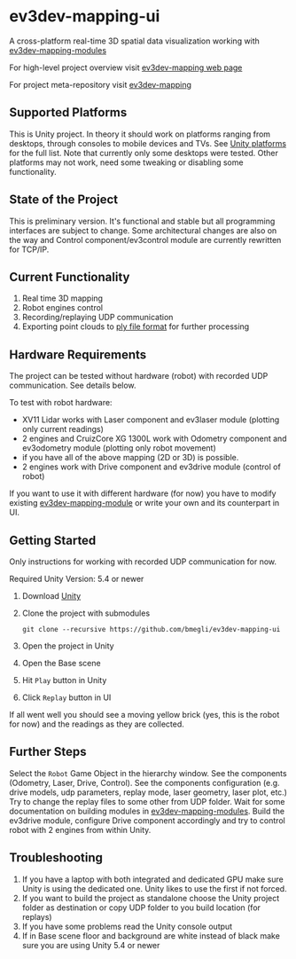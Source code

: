 # ev3dev-mapping-ui
A cross-platform real-time 3D spatial data visualization working with [ev3dev-mapping-modules](https://github.com/bmegli/ev3dev-mapping-modules)

For high-level project overview visit [ev3dev-mapping web page](http://www.ev3dev.org/projects/2016/08/07/Mapping/)

For project meta-repository visit [ev3dev-mapping](https://github.com/bmegli/ev3dev-mapping)

## Supported Platforms

This is Unity project. In theory it should work on platforms ranging from desktops, through consoles to mobile devices and TVs.
See [Unity platforms](https://unity3d.com/unity/multiplatform) for the full list. Note that currently only some desktops were tested.
Other platforms may not work, need some tweaking or disabling some functionality.

## State of the Project

This is preliminary version. It's functional and stable but all programming interfaces are subject to change.
Some architectural changes are also on the way and Control component/ev3control module are currently rewritten for TCP/IP.

## Current Functionality 

1. Real time 3D mapping 
2. Robot engines control 
3. Recording/replaying UDP communication
4. Exporting point clouds to [ply file format](https://en.wikipedia.org/wiki/PLY_(file_format)) for further processing

## Hardware Requirements

The project can be tested without hardware (robot) with recorded UDP communication. See details below.

To test with robot hardware:
- XV11 Lidar works with Laser component and ev3laser module (plotting only current readings)
- 2 engines and CruizCore XG 1300L work with Odometry component and ev3odometry module (plotting only robot movement)
- if you have all of the above mapping (2D or 3D) is possible.
- 2 engines work with Drive component and ev3drive module (control of robot)

If you want to use it with different hardware (for now) you have to modify existing [ev3dev-mapping-module](https://github.com/bmegli/ev3dev-mapping-modules)
or write your own and its counterpart in UI.

## Getting Started

Only instructions for working with recorded UDP communication for now.

Required Unity Version: 5.4 or newer

1. Download [Unity](https://unity3d.com/)
2. Clone the project with submodules

    `git clone --recursive https://github.com/bmegli/ev3dev-mapping-ui`
3. Open the project in Unity
4. Open the Base scene
5. Hit `Play` button in Unity
6. Click `Replay` button in UI

If all went well you should see a moving yellow brick (yes, this is the robot for now) and the readings as they are collected. 

## Further Steps

Select the `Robot` Game Object in the hierarchy window. See the components (Odometry, Laser, Drive, Control).
See the components configuration (e.g. drive models, udp parameters, replay mode, laser geometry, laser plot, etc.)
Try to change the replay files to some other from UDP folder.
Wait for some documentation on building modules in [ev3dev-mapping-modules](https://github.com/bmegli/ev3dev-mapping-modules).
Build the ev3drive module, configure Drive component accordingly and try to control robot with 2 engines from within Unity.

## Troubleshooting

1. If you have a laptop with both integrated and dedicated GPU make sure Unity is using the dedicated one. Unity likes to use the first if not forced.
2. If you want to build the project as standalone choose the Unity project folder as destination or copy UDP folder to you build location (for replays)
3. If you have some problems read the Unity console output
4. If in Base scene floor and background are white instead of black make sure you are using Unity 5.4 or newer

